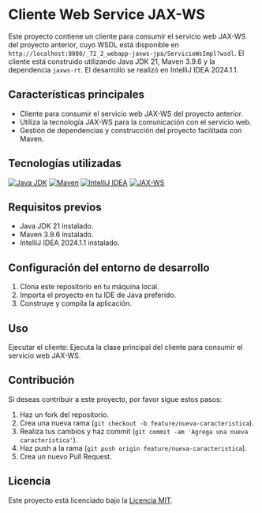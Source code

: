 # Cliente Web Service JAX-WS 

Este proyecto contiene un cliente para consumir el servicio web JAX-WS del proyecto anterior, cuyo WSDL está disponible en `http://localhost:8080/_72_2_webapp-jaxws-jpa/ServicioWsImpl?wsdl`. El cliente está construido utilizando Java JDK 21, Maven 3.9.6 y la dependencia `jaxws-rt`. El desarrollo se realizó en IntelliJ IDEA 2024.1.1.

## Características principales

- Cliente para consumir el servicio web JAX-WS del proyecto anterior.
- Utiliza la tecnología JAX-WS para la comunicación con el servicio web.
- Gestión de dependencias y construcción del proyecto facilitada con Maven.

## Tecnologías utilizadas

[![Java JDK](https://img.shields.io/badge/Java%20JDK-21-orange)](https://www.oracle.com/java/technologies/javase-jdk17-downloads.html)
[![Maven](https://img.shields.io/badge/Maven-3.9.6-yellow)](https://maven.apache.org/)
[![IntelliJ IDEA](https://img.shields.io/badge/IntelliJ%20IDEA-2024.1.1-blue)](https://www.jetbrains.com/idea/)
[![JAX-WS](https://img.shields.io/badge/JAX--WS%20Dependency-jaxws--rt-green)](https://javaee.github.io/metro-jax-ws/)

## Requisitos previos

- Java JDK 21 instalado.
- Maven 3.9.6 instalado.
- IntelliJ IDEA 2024.1.1 instalado.

## Configuración del entorno de desarrollo

1. Clona este repositorio en tu máquina local.
2. Importa el proyecto en tu IDE de Java preferido.
3. Construye y compila la aplicación.

## Uso
Ejecutar el cliente:
Ejecuta la clase principal del cliente para consumir el servicio web JAX-WS.

## Contribución

Si deseas contribuir a este proyecto, por favor sigue estos pasos:

1. Haz un fork del repositorio.
2. Crea una nueva rama (`git checkout -b feature/nueva-caracteristica`).
3. Realiza tus cambios y haz commit (`git commit -am 'Agrega una nueva característica'`).
4. Haz push a la rama (`git push origin feature/nueva-caracteristica`).
5. Crea un nuevo Pull Request.

## Licencia

Este proyecto está licenciado bajo la [Licencia MIT](LICENSE).
